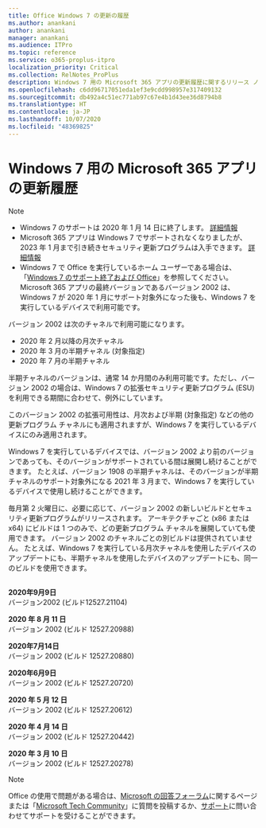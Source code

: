 ```yaml
---
title: Office Windows 7 の更新の履歴
ms.author: anankani
author: anankani
manager: anankani
ms.audience: ITPro
ms.topic: reference
ms.service: o365-proplus-itpro
localization_priority: Critical
ms.collection: RelNotes_ProPlus
description: Windows 7 用の Microsoft 365 アプリの更新履歴に関するリリース ノートを提供
ms.openlocfilehash: c6dd96717051eda1ef3e9cdd998957e317409132
ms.sourcegitcommit: db492a4c51ec771ab97c67e4b1d43ee36d8794b8
ms.translationtype: HT
ms.contentlocale: ja-JP
ms.lasthandoff: 10/07/2020
ms.locfileid: "48369825"
---
```

# <a name="update-history-for-microsoft-365-apps-on-windows-7"></a>Windows 7 用の Microsoft 365 アプリの更新履歴 

 > [!NOTE]
>
>- Windows 7 のサポートは 2020 年 1 月 14 日に終了します。 [詳細情報](https://www.microsoft.com/microsoft-365/windows/end-of-windows-7-support?rtc=1)
>- Microsoft 365 アプリは Windows 7 でサポートされなくなりましたが、2023 年 1 月まで引き続きセキュリティ更新プログラムは入手できます。 [詳細情報](https://docs.microsoft.com/DeployOffice/windows-7-support)
>- Windows 7 で Office を実行しているホーム ユーザーである場合は、「[Windows 7 のサポート終了および Office](https://support.office.com/en-us/article/windows-7-end-of-support-and-office-78f20fab-b57b-44d7-8368-06a8493f3cb9?ui=en-US&rs=en-US&ad=US)」を参照してください。
Microsoft 365 アプリの最終バージョンであるバージョン 2002 は、Windows 7 が 2020 年 1 月にサポート対象外になった後も、Windows 7 を実行しているデバイスで利用可能です。  

バージョン 2002 は次のチャネルで利用可能になります。
- 2020 年 2 月以降の月次チャネル
- 2020 年 3 月の半期チャネル (対象指定)
- 2020 年 7 月の半期チャネル

半期チャネルのバージョンは、通常 14 か月間のみ利用可能です。ただし、バージョン 2002 の場合は、Windows 7 の拡張セキュリティ更新プログラム (ESU) を利用できる期間に合わせて、例外にしています。

このバージョン 2002 の拡張可用性は、月次および半期 (対象指定) などの他の更新プログラム チャネルにも適用されますが、Windows 7 を実行しているデバイスにのみ適用されます。

Windows 7 を実行しているデバイスでは、バージョン 2002 より前のバージョンであっても、そのバージョンがサポートされている間は展開し続けることができます。 たとえば、バージョン 1908 の半期チャネルは、そのバージョンが半期チャネルのサポート対象外になる 2021 年 3 月まで、Windows 7 を実行しているデバイスで使用し続けることができます。

毎月第 2 火曜日に、必要に応じて、バージョン 2002 の新しいビルドとセキュリティ更新プログラムがリリースされます。 アーキテクチャごと (x86 または x64) にビルドは 1 つのみで、どの更新プログラム チャネルを展開していても使用できます。 バージョン 2002 のチャネルごとの別ビルドは提供されていません。 たとえば、Windows 7 を実行している月次チャネルを使用したデバイスのアップデートにも、半期チャネルを使用したデバイスのアップデートにも、同一のビルドを使用できます。

##

[//]: # (削除しないでください)

**2020年9月9日**<br/>
バージョン2002 (ビルド12527.21104)<br/>

**2020 年 8 月 11 日**<br/>
バージョン 2002 (ビルド 12527.20988)<br/>

**2020年7月14日**<br/>
バージョン 2002 (ビルド 12527.20880)<br/>

**2020年6月9日**<br/>
バージョン 2002 (ビルド 12527.20720)<br/>

**2020 年 5 月 12 日**<br/>
バージョン 2002 (ビルド 12527.20612)<br/>

**2020 年 4 月 14 日**<br/>
バージョン 2002 (ビルド 12527.20442)<br/>

**2020 年 3 月 10 日**<br/>
バージョン 2002 (ビルド 12527.20278)<br/>




> [!NOTE]
> Office の使用で問題がある場合は、[Microsoft の回答フォーラム](https://answers.microsoft.com/)に関するページまたは「[Microsoft Tech Community](https://techcommunity.microsoft.com/)」に質問を投稿するか、[サポート](https://support.microsoft.com/contactus)に問い合わせてサポートを受けることができます。
